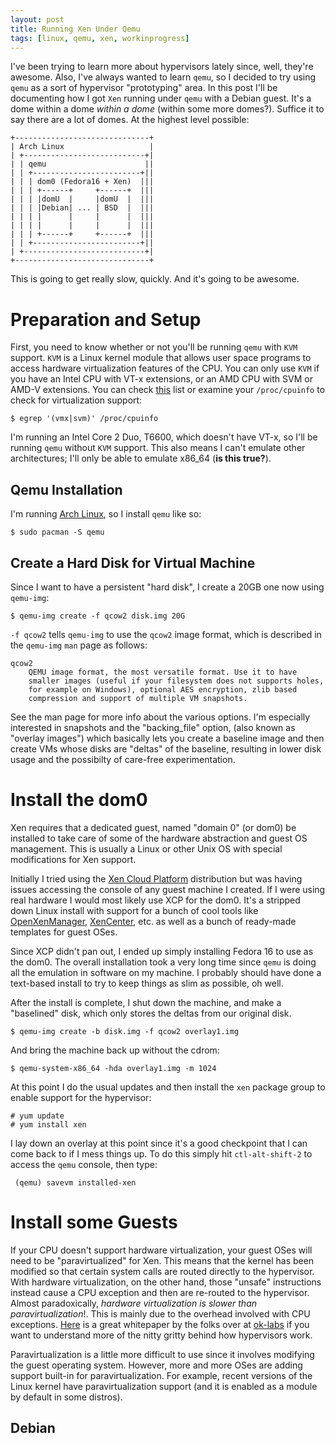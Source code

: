 ```yaml
---
layout: post
title: Running Xen Under Qemu
tags: [linux, qemu, xen, workinprogress]
---
```


I've been trying to learn more about hypervisors lately since, well,
they're awesome. Also, I've always wanted to learn `qemu`, so I
decided to try using `qemu` as a sort of hypervisor "prototyping"
area. In this post I'll be documenting how I got `Xen` running under
`qemu` with a Debian guest. It's a dome within a dome *within a dome*
(within some more domes?). Suffice it to say there are a lot of
domes. At the highest level possible:

    +------------------------------+
    | Arch Linux                   |
    | +---------------------------+|
    | | qemu                      ||
    | | +------------------------+||
    | | | dom0 (Fedora16 + Xen)  |||
    | | | +------+     +------+  |||
    | | | |domU  |     |domU  |  |||
    | | | |Debian| ... | BSD  |  |||
    | | | |      |     |      |  |||
    | | | |      |     |      |  |||
    | | | +------+     +------+  |||
    | | +------------------------+||
    | +---------------------------+|
    +------------------------------+

This is going to get really slow, quickly. And it's going to be
awesome.

# Preparation and Setup

First, you need to know whether or not you'll be running `qemu` with
`KVM` support. `KVM` is a Linux kernel module that allows user space
programs to access hardware virtualization features of the CPU. You
can only use `KVM` if you have an Intel CPU with VT-x extensions, or
an AMD CPU with SVM or AMD-V extensions. You can check
[this](http://wiki.xensource.com/xenwiki/HVM_Compatible_Processors)
list or examine your `/proc/cpuinfo` to check for virtualization
support:

    $ egrep '(vmx|svm)' /proc/cpuinfo

I'm running an Intel Core 2 Duo, T6600, which doesn't have VT-x, so
I'll be running `qemu` without `KVM` support. This also means I can't
emulate other architectures; I'll only be able to emulate x86_64 (**is
this true?**).

## Qemu Installation

I'm running [Arch Linux](http://www.archlinux.org/), so I install
`qemu` like so:

    $ sudo pacman -S qemu

## Create a Hard Disk for Virtual Machine

Since I want to have a persistent "hard disk", I create a 20GB one now
using `qemu-img`:

    $ qemu-img create -f qcow2 disk.img 20G

`-f qcow2` tells `qemu-img` to use the `qcow2` image format, which is
described in the `qemu-img` `man` page as follows:

    qcow2
        QEMU image format, the most versatile format. Use it to have
        smaller images (useful if your filesystem does not supports holes,
        for example on Windows), optional AES encryption, zlib based
        compression and support of multiple VM snapshots.

See the man page for more info about the various options. I'm
especially interested in snapshots and the "backing_file" option,
(also known as "overlay images") which basically lets you create a
baseline image and then create VMs whose disks are "deltas" of the
baseline, resulting in lower disk usage and the possibilty of
care-free experimentation.

# Install the dom0

Xen requires that a dedicated guest, named "domain 0" (or dom0) be
installed to take care of some of the hardware abstraction and guest
OS management. This is usually a Linux or other Unix OS with special
modifications for Xen support.

Initially I tried using the
[Xen Cloud Platform](http://www.xen.org/download/xcp/index_1.5.0.html)
distribution but was having issues accessing the console of any guest
machine I created. If I were using real hardware I would most likely
use XCP for the dom0. It's a stripped down Linux install with support
for a bunch of cool tools like
[OpenXenManager](http://sourceforge.net/projects/openxenmanager/),
[XenCenter](http://community.citrix.com/display/xs/XenCenter), etc. as
well as a bunch of ready-made templates for guest OSes.

Since XCP didn't pan out, I ended up simply installing Fedora 16 to
use as the dom0. The overall installation took a very long time since
`qemu` is doing all the emulation in software on my machine. I
probably should have done a text-based install to try to keep things
as slim as possible, oh well.

After the install is complete, I shut down the machine, and make a
"baselined" disk, which only stores the deltas from our original disk.

    $ qemu-img create -b disk.img -f qcow2 overlay1.img

And bring the machine back up without the cdrom:

    $ qemu-system-x86_64 -hda overlay1.img -m 1024

At this point I do the usual updates and then install the `xen`
package group to enable support for the hypervisor:

    # yum update
    # yum install xen

I lay down an overlay at this point since it's a good checkpoint that
I can come back to if I mess things up. To do this simply hit
`ctl-alt-shift-2` to access the `qemu` console, then type:

     (qemu) savevm installed-xen

# Install some Guests

If your CPU doesn't support hardware virtualization, your guest OSes
will need to be "paravirtualized" for Xen. This means that the kernel
has been modified so that certain system calls are routed directly to
the hypervisor. With hardware virtualization, on the other hand, those
"unsafe" instructions instead cause a CPU exception and then are
re-routed to the hypervisor. Almost paradoxically, *hardware
virtualization is slower than paravirtualization*!. This is mainly due
to the overhead involved with CPU
exceptions. [Here](http://www.ok-labs.com/) is a great whitepaper by
the folks over at [ok-labs](http://www.ok-labs.com/) if you want to
understand more of the nitty gritty behind how hypervisors work.

Paravirtualization is a little more difficult to use since it involves
modifying the guest operating system. However, more and more OSes are
adding support built-in for paravirtualization. For example, recent
versions of the Linux kernel have paravirtualization support (and it
is enabled as a module by default in some distros).

## Debian

